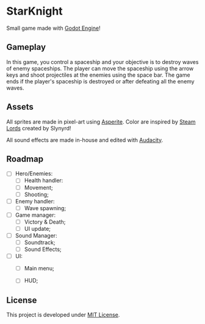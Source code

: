 # StarKnight

Small game made with [Godot Engine](https://godotengine.org/)!

## Gameplay

In this game, you control a spaceship and your objective is to destroy waves of enemy spaceships. The player can move the spaceship using the arrow keys and shoot projectiles at the enemies using the space bar. The game ends if the player's spaceship is destroyed or after defeating all the enemy waves.

## Assets

All sprites are made in pixel-art using [Asperite](https://www.aseprite.org/). Color are inspired by [Steam Lords](https://lospec.com/palette-list/steam-lords) created by Slynyrd!

All sound effects are made in-house and edited with [Audacity](https://www.audacityteam.org/).

## Roadmap

- [ ] Hero/Enemies:
  - [ ] Health handler:
  - [ ] Movement;
  - [ ] Shooting;
- [ ] Enemy handler:
  - [ ] Wave spawning;
- [ ] Game manager:
  - [ ] Victory & Death;
  - [ ] UI update;
- [ ] Sound Manager:
  - [ ] Soundtrack;
  - [ ] Sound Effects;
- [ ] UI:
  - [ ] Main menu;
  - [ ] HUD;


## License

This project is developed under [MIT License](LICENSE.txt).
